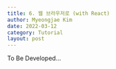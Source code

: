 ```yaml
---
title: 6. 웹 브라우저로 (with React)
author: Myeongjae Kim
date: 2022-03-12
category: Tutorial
layout: post
---
```


To Be Developed...
